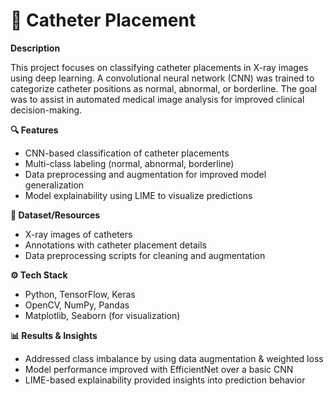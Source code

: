 # **🏥 Catheter Placement**

**Description**

This project focuses on classifying catheter placements in X-ray images using deep learning. A convolutional neural network (CNN) was trained to categorize catheter positions as normal, abnormal, or borderline. The goal was to assist in automated medical image analysis for improved clinical decision-making.


**🔍 Features**

* CNN-based classification of catheter placements
* Multi-class labeling (normal, abnormal, borderline)
* Data preprocessing and augmentation for improved model generalization
* Model explainability using LIME to visualize predictions

  
**📂 Dataset/Resources**

* X-ray images of catheters
* Annotations with catheter placement details
* Data preprocessing scripts for cleaning and augmentation

  
**⚙️ Tech Stack**

* Python, TensorFlow, Keras 
* OpenCV, NumPy, Pandas
* Matplotlib, Seaborn (for visualization)


**📊 Results & Insights**

* Addressed class imbalance by using data augmentation & weighted loss
* Model performance improved with EfficientNet over a basic CNN
* LIME-based explainability provided insights into prediction behavior

